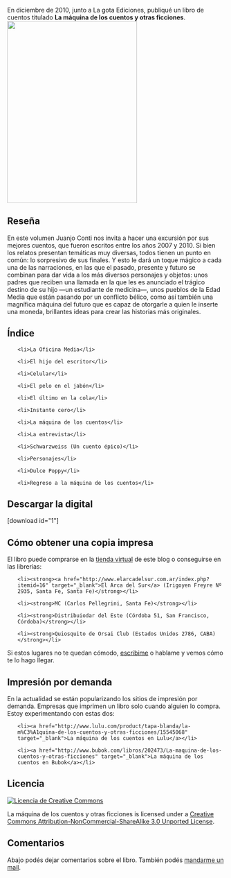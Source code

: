 <html><body><p>En diciembre de 2010, junto a La gota Ediciones, publiqué un libro de cuentos titulado <strong>La máquina de los cuentos y otras ficciones</strong>.



<img class="aligncenter size-full wp-image-3021" title="La máquina de los cuentos y otras ficciones" src="/wp-content/uploads/2010/11/LaMaquinaDeLosCuentos_cover.jpg" alt="" width="300" height="420">

</p><h2>Reseña</h2>

En este volumen Juanjo Conti nos invita a hacer una excursión por sus mejores cuentos, que fueron escritos entre los años 2007 y 2010. Si bien los relatos presentan temáticas muy diversas, todos tienen un punto en común: lo sorpresivo de sus finales. Y esto le dará un toque mágico a cada una de las narraciones, en las que el pasado, presente y futuro se combinan para dar vida a los más diversos personajes y objetos: unos padres que reciben una llamada en la que les es anunciado el trágico destino de su hijo —un estudiante de medicina—, unos pueblos de la Edad Media que están pasando por un conflicto bélico, como así también una magnífica máquina del futuro que es capaz de otorgarle a quien le inserte una moneda, brillantes ideas para crear las historias más originales.

<h2>Índice</h2>

<ul>

	<li>La Oficina Media</li>

	<li>El hijo del escritor</li>

	<li>Celular</li>

	<li>El pelo en el jabón</li>

	<li>El último en la cola</li>

	<li>Instante cero</li>

	<li>La máquina de los cuentos</li>

	<li>La entrevista</li>

	<li>Schwarzweiss (Un cuento épico)</li>

	<li>Personajes</li>

	<li>Dulce Poppy</li>

	<li>Regreso a la máquina de los cuentos</li>

</ul>

<h2>Descargar la digital</h2>

[download id="1"]



<h2>Cómo obtener una copia impresa</h2>

El libro puede comprarse en la <a href="http://www.juanjoconti.com.ar/tienda-virtual/">tienda virtual</a> de este blog o conseguirse en las librerías:

<ul>

	<li><strong><a href="http://www.elarcadelsur.com.ar/index.php?itemid=16" target="_blank">El Arca del Sur</a> (Irigoyen Freyre Nº 2935, Santa Fe, Santa Fe)</strong></li>

	<li><strong>MC (Carlos Pellegrini, Santa Fe)</strong></li>

	<li><strong>Distribuiodar del Este (Córdoba 51, San Francisco, Córdoba)</strong></li>

	<li><strong>Quiosquito de Orsai Club (Estados Unidos 2786, CABA)</strong></li>

</ul>

Si estos lugares no te quedan cómodo, <a href="mailto:jjconti@gmail.com">escribime</a> o hablame y vemos cómo te lo hago llegar.

<h2>Impresión por demanda</h2>

En la actualidad se están popularizando los sitios de impresión por demanda. Empresas que imprimen un libro solo cuando alguien lo compra. Estoy experimentando con estas dos:

<ul>

	<li><a href="http://www.lulu.com/product/tapa-blanda/la-m%C3%A1quina-de-los-cuentos-y-otras-ficciones/15545068" target="_blank">La máquina de los cuentos en Lulu</a></li>

	<li><a href="http://www.bubok.com/libros/202473/La-maquina-de-los-cuentos-y-otras-ficciones" target="_blank">La máquina de los cuentos en Bubok</a></li>

</ul>

<h2>Licencia</h2>

<a href="http://creativecommons.org/licenses/by-nc-sa/3.0/" rel="license"><img style="border-width: 0;" src="http://i.creativecommons.org/l/by-nc-sa/3.0/88x31.png" alt="Licencia de Creative Commons"></a>

La máquina de los cuentos y otras ficciones is licensed under a <a href="http://creativecommons.org/licenses/by-nc-sa/3.0/" rel="license">Creative Commons Attribution-NonCommercial-ShareAlike 3.0 Unported License</a>.

<h2>Comentarios</h2>

Abajo podés dejar comentarios sobre el libro. También podés <a href="mailto:jjconti@gmail.com">mandarme un mail</a>.</body></html>